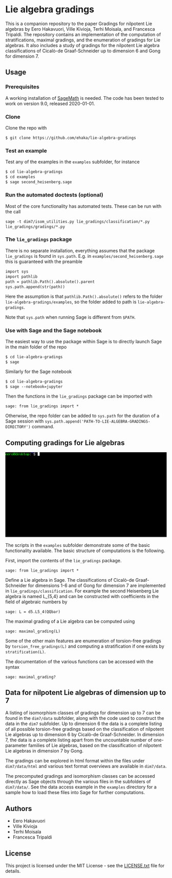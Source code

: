 # Lie algebra gradings

This is a companion repository to the paper Gradings for nilpotent Lie algebras by Eero Hakavuori, Ville Kivioja, Terhi Moisala, and Francesca Tripaldi. The repository contains an implementation of the computation of stratifications, maximal gradings, and the enumeration of gradings for Lie algebras. It also includes a study of gradings for the nilpotent Lie algebra classifications of Cicalò-de Graaf-Schneider up to dimension 6 and Gong for dimension 7.

## Usage

### Prerequisites

A working installation of [SageMath](https://www.sagemath.org/) is needed. The code has been tested to work on version 9.0, released 2020-01-01.

### Clone

Clone the repo with
```shell
$ git clone https://github.com/ehaka/lie-algebra-gradings
```

### Test an example

Test any of the examples in the `examples` subfolder, for instance
```shell
$ cd lie-algebra-gradings
$ cd examples
$ sage second_heisenberg.sage
```

### Run the automated doctests (optional)

Most of the core functionality has automated tests. These can be run with the call
```
sage -t dim7/isom_utilities.py lie_gradings/classification/*.py lie_gradings/gradings/*.py
```

### The `lie_gradings` package

There is no separate installation, everything assumes that the package `lie_gradings` is found in `sys.path`. E.g. in `examples/second_heisenberg.sage` this is guaranteed with the preamble
```
import sys
import pathlib
path = pathlib.Path().absolute().parent
sys.path.append(str(path))
```
Here the assumption is that `pathlib.Path().absolute()` refers to the folder `lie-algebra-gradings/examples`, so the folder added to path is `lie-algebra-gradings`.

Note that `sys.path` when running Sage is different from `$PATH`.

### Use with Sage and the Sage notebook

The easiest way to use the package within Sage is to directly launch Sage in the main folder of the repo
```shell
$ cd lie-algebra-gradings
$ sage
```
Similarly for the Sage notebook

```shell
$ cd lie-algebra-gradings
$ sage --notebook=jupyter
```
Then the functions in the `lie_gradings` package can be imported with
```
sage: from lie_gradings import *
```

Otherwise, the repo folder can be added to `sys.path` for the duration of a Sage session with `sys.path.append('PATH-TO-LIE-ALGEBRA-GRADINGS-DIRECTORY')` command.


## Computing gradings for Lie algebras

![](usage_sample.gif)

The scripts in the `examples` subfolder demonstrate some of the basic functionality available. The basic structure of computations is the following.

First, import the contents of the `lie_gradings` package.
```
sage: from lie_gradings import *
```

Define a Lie algebra in Sage. The classifications of Cicalò-de Graaf-Schneider for dimensions 1-6 and of Gong for dimension 7 are implemented in `lie_gradings/classification`. For example the second Heisenberg Lie algebra is named L_{5,4} and can be constructed with coefficients in the field of algebraic numbers by
```
sage: L = d5.L5_4(QQbar)
```

The maximal grading of a Lie algebra can be computed using
```
sage: maximal_grading(L)
```

Some of the other main features are enumeration of torsion-free gradings by `torsion_free_gradings(L)` and computing a stratification if one exists by `stratification(L)`.

The documentation of the various functions can be accessed with the syntax
```
sage: maximal_grading?
```

## Data for nilpotent Lie algebras of dimension up to 7

A listing of isomorphism classes of gradings for dimension up to 7 can be found in the `dim7/data` subfolder, along with the code used to construct the data in the `dim7` subfolder. Up to dimension 6 the data is a complete listing of all possible torsion-free gradings based on the classification of nilpotent Lie algebras up to dimension 6 by Cicalò-de Graaf-Schneider. In dimension 7, the data is a complete listing apart from the uncountable number of one-parameter families of Lie algebras, based on the classification of nilpotent Lie algebras in dimension 7 by Gong.

The gradings can be explored in html format within the files under `dim7/data/html` and various text format overviews are available in `dim7/data`.

The precomputed gradings and isomorphism classes can be accessed directly as Sage objects through the various files in the subfolders of `dim7/data/`. See the data access example in the `examples` directory for a sample how to load these files into Sage for further computations.

## Authors

* Eero Hakavuori
* Ville Kivioja
* Terhi Moisala
* Francesca Tripaldi

## License

This project is licensed under the MIT License - see the [LICENSE.txt](LICENSE.txt) file for details.
